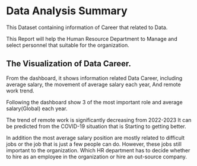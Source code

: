 # Data Analysis Summary

This Dataset containing information of Career that related to Data.

This Report will help the Human Resource Department to Manage and select personnel that suitable for the organization.

## The Visualization of Data Career.

From the dashboard, it shows information related Data Career, including average salary, the movement of average salary each year, And remote work trend.

Following the dashboard show 3 of the most important role and average salary(Global) each year.

The trend of remote work is significantly decreasing from 2022-2023 It can be predicted from the COVID-19 situation that is Starting to getting better.

In addition the most average salary position are mostly related to difficult jobs or the job that is just a few people can do. 
However, these jobs still important to the organization. Which HR department has to decide whether to hire as an employee in the organization or hire an out-source company.




